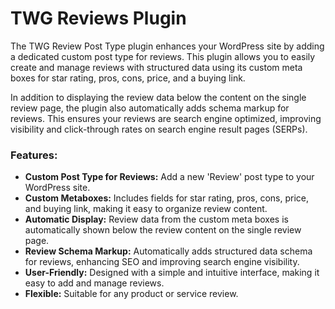 # TWG Reviews Plugin
The TWG Review Post Type plugin enhances your WordPress site by adding a dedicated custom post type for reviews. This plugin allows you to easily create and manage reviews with structured data using its custom meta boxes for star rating, pros, cons, price, and a buying link.

In addition to displaying the review data below the content on the single review page, the plugin also automatically adds schema markup for reviews. This ensures your reviews are search engine optimized, improving visibility and click-through rates on search engine result pages (SERPs).

### Features:
- **Custom Post Type for Reviews:** Add a new 'Review' post type to your WordPress site.
- **Custom Metaboxes:** Includes fields for star rating, pros, cons, price, and buying link, making it easy to organize review content.
- **Automatic Display:** Review data from the custom meta boxes is automatically shown below the review content on the single review page.
- **Review Schema Markup:** Automatically adds structured data schema for reviews, enhancing SEO and improving search engine visibility.
- **User-Friendly:** Designed with a simple and intuitive interface, making it easy to add and manage reviews.
- **Flexible:** Suitable for any product or service review.
